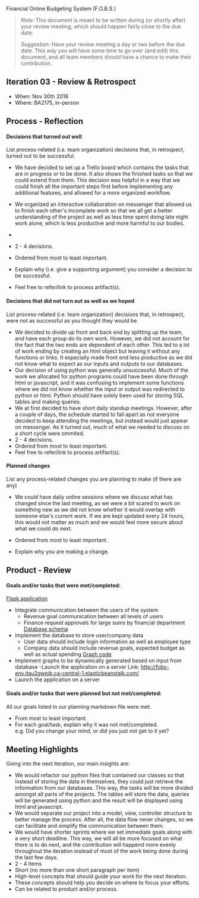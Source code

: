 Financial Online Budgeting System (F.O.B.S.)

 > _Note:_ This document is meant to be written during (or shortly after) your review meeting, which should happen fairly close to the due date.      
 >      
 > _Suggestion:_ Have your review meeting a day or two before the due date. This way you will have some time to go over (and edit) this document, and all team members should have a chance to make their contribution.


## Iteration 03 - Review & Retrospect

 * When: Nov 30th 2018
 * Where: BA2175, in-person

## Process - Reflection

#### Decisions that turned out well

List process-related (i.e. team organization) decisions that, in retrospect, turned out to be successful.
 * We have decided to set up a Trello board which contains the tasks that are in progress or to be done. It also shows the finished tasks so that we could extend from them. This decision was helpful in a way that we could finish all the important steps first before implementing any additional features, and allowed for a more organized workflow.
 * We organized an interactive collaboration on messenger that allowed us to finish each other's incomplete work so that we all get a better understanding of the project as well as less time spent doing late night work alone, which is less productive and more harmful to our bodies.
 * 

 * 2 - 4 decisions.
 * Ordered from most to least important.
 * Explain why (i.e. give a supporting argument) you consider a decision to be successful.
 * Feel free to refer/link to process artifact(s).

#### Decisions that did not turn out as well as we hoped

List process-related (i.e. team organization) decisions that, in retrospect, were not as successful as you thought they would be.
 * We decided to divide up front and back end by splitting up the team, and have each group do its own work. However, we did not account for the fact that the two ends are dependent of each other. This led to a lot of work ending by creating an html object but leaving it without any functions or links. It especially made front end less productive as we did not know what to expect as our inputs and outputs to our databases.
 * Our decision of using python was generally unsuccessful. Much of the work we allocated for python programs could have been done through html or javascript, and it was confusing to implement some functions where we did not know whether the input or output was redirected to python or html. Python should have solely been used for storing SQL tables and making queries.
 * We at first decided to have short daily standup meetings. However, after a couple of days, the schedule started to fall apart as not everyone decided to keep attending the meetings, but instead would just appear on messenger. As it turned out, much of what we needed to discuss on a short cycle were ommited.
 * 2 - 4 decisions.
 * Ordered from most to least important.
 * Feel free to refer/link to process artifact(s).


#### Planned changes

List any process-related changes you are planning to make (if there are any)
 * We could have daily online sessions where we discuss what has changed since the last meeting, as we were a bit scared to work on something new as we did not know whether it would overlap with someone else's current work. If we are kept updated every 24 hours, this would not matter as much and we would feel more secure about what we could do next.

 * Ordered from most to least important.
 * Explain why you are making a change.


## Product - Review

#### Goals and/or tasks that were met/completed:

[Flask application](app/app.py)
 * Integrate communication between the users of the system
   - Revenue goal communication between all levels of users
   - Finance request approvals for large sums by financial department
[Database schema](/deliverable/artifact/schema.md)
 * Implement the database to store user/company data
   - User data should include login information as well as employee type
   - Company data should include revenue goals, expected budget as well as actual spending
[Graph code](/app/static/js/graph.js)
 * Implement graphs to be dynamically generated based on input from database
   -Launch the application on a server
Link: http://fobs-env.jtau2gwpib.ca-central-1.elasticbeanstalk.com/
 * Launch the application on a server

#### Goals and/or tasks that were planned but not met/completed:
 All our goals listed in our planning markdown file were met.
 * From most to least important.
 * For each goal/task, explain why it was not met/completed.      
   e.g. Did you change your mind, or did you just not get to it yet?

## Meeting Highlights

Going into the next iteration, our main insights are:
 * We would refactor our python files that contained our classes so that instead of storing the data in themselves, they could just retrieve the information from our databases. This way, the tasks will be more divided amongst all parts of the projects. The tables will store the data, queries will be generated using python and the result will be displayed using html and javascript.
 * We would separate our project into a model, view, controller structure to better manage the process. After all, the data flow never changes, so we can facilitate and simplify the communication between them.
 * We would have shorter sprints where we set immediate goals along with a very short deadline. This way, we will all be more focused on what there is to do next, and the contribution will happend more evenly throughout the iteration instead of most of the work being done during the last few days.
 * 2 - 4 items
 * Short (no more than one short paragraph per item)
 * High-level concepts that should guide your work for the next iteration.
 * These concepts should help you decide on where to focus your efforts.
 * Can be related to product and/or process.
